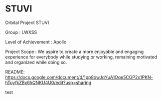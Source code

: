 # STUVI

Orbital Project STUVI

Group : LWXSS

Level of Achievement : Apollo

Project Scope :
We aspire to create a more enjoyable and engaging experience for everybody while studying or working, remaining motivated and organized while doing so.

README:
https://docs.google.com/document/d/1pp8owJqYuA1Oqe5CGP2x1PKN-hTuyfkZBx6hQNKU4U0/edit?usp=sharing

test

